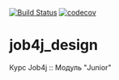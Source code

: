 [![Build Status](https://travis-ci.com/LuxCore/job4j_design.svg?branch=main)](https://travis-ci.com/LuxCore/job4j_design)
[![codecov](https://codecov.io/gh/LuxCore/job4j_design/branch/main/graph/badge.svg?token=3RQ4DKBDCD)](https://codecov.io/gh/LuxCore/job4j_design)

# job4j_design
Курс Job4j :: Модуль "Junior"

